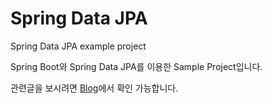 # Spring Data JPA
Spring Data JPA example project

Spring Boot와 Spring Data JPA를 이용한 Sample Project입니다.

관련글을 보시려면 [Blog](https://jongminlee0.github.io/2020/02/12/springdatajpa/)에서 확인 가능합니다.

